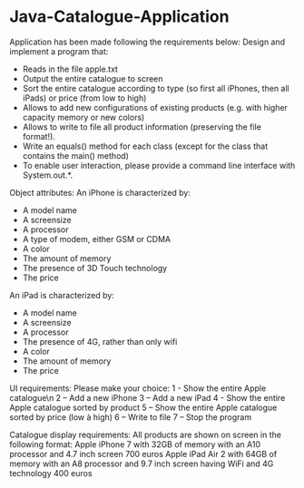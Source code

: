 # Java-Catalogue-Application
Application has been made following the requirements below:
Design and implement a program that:
- Reads in the file apple.txt
- Output the entire catalogue to screen
- Sort the entire catalogue according to type (so first all iPhones, then all iPads)
or price (from low to high)
- Allows to add new configurations of existing products (e.g. with higher
capacity memory or new colors)
- Allows to write to file all product information (preserving the file format!).
- Write an equals() method for each class (except for the class that contains the
main() method)
- To enable user interaction, please provide a command line interface with
System.out.*.

Object attributes:
An iPhone is characterized by:
- A model name
- A screensize
- A processor
- A type of modem, either GSM or CDMA
- A color
- The amount of memory
- The presence of 3D Touch technology
- The price

An iPad is characterized by:
- A model name
- A screensize
- A processor
- The presence of 4G, rather than only wifi
- A color
- The amount of memory
- The price

UI requirements:
Please make your choice:
1 - Show the entire Apple catalogue\n
2 – Add a new iPhone
3 – Add a new iPad
4 - Show the entire Apple catalogue sorted by product
5 – Show the entire Apple catalogue sorted by price (low à high)
6 – Write to file
7 – Stop the program

Catalogue display requirements:
All products are shown on screen in the following format:
Apple iPhone 7 with 32GB of memory
with an A10 processor and 4.7 inch screen
700 euros
Apple iPad Air 2 with 64GB of memory
with an A8 processor and 9.7 inch screen
having WiFi and 4G technology
400 euros
